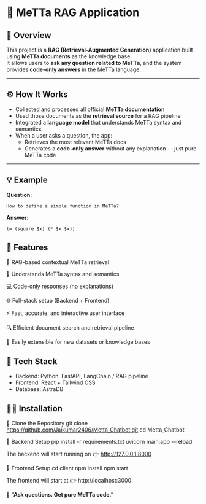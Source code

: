 # 🧠 MeTTa RAG Application

## 📘 Overview
This project is a **RAG (Retrieval-Augmented Generation)** application built using **MeTTa documents** as the knowledge base.  
It allows users to **ask any question related to MeTTa**, and the system provides **code-only answers** in the MeTTa language.

---

## ⚙️ How It Works
- Collected and processed all official **MeTTa documentation**  
- Used those documents as the **retrieval source** for a RAG pipeline  
- Integrated a **language model** that understands MeTTa syntax and semantics  
- When a user asks a question, the app:
  - Retrieves the most relevant MeTTa docs  
  - Generates a **code-only answer** without any explanation — just pure MeTTa code

---

## 💡 Example

**Question:**
```text
How to define a simple function in MeTTa?
```

**Answer:**
```text
(= (square $x) (* $x $x))
```
## 🧩 Features

🧠 RAG-based contextual MeTTa retrieval

💬 Understands MeTTa syntax and semantics

💻 Code-only responses (no explanations)

🌐 Full-stack setup (Backend + Frontend)

⚡ Fast, accurate, and interactive user interface

🔍 Efficient document search and retrieval pipeline

🧱 Easily extensible for new datasets or knowledge bases

## 🧰 Tech Stack

- Backend: Python, FastAPI, LangChain / RAG pipeline
- Frontend: React + Tailwind CSS
- Database: AstraDB 

## 🧑‍💻 Installation
🔹 Clone the Repository
git clone https://github.com/Jaikumar2406/Metta_Chatbot.git
cd Metta_Chatbot

🔹 Backend Setup
pip install -r requirements.txt
uvicorn main:app --reload

The backend will start running on
👉 http://127.0.0.1:8000

🔹 Frontend Setup
cd client
npm install
npm start

The frontend will start at
👉 http://localhost:3000

**💬 “Ask questions. Get pure MeTTa code.”**
